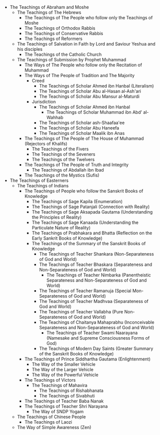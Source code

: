 - The Teachings of Abraham and Moshe
	- The Teachings of The Hebrews
		- The Teachings of The People who follow only the Teachings of Moshe
		- The Teachings of Orthodox Rabbis
		- The Teachings of Conservative Rabbis
		- The Teachings of Reformers
	- The Teachings of Salvation in Faith by Lord and Saviour Yeshua and his disciples
		- The Teachings of the Catholic Church
	- The Teachings of Submission by Prophet Muhammad
		- The Ways of The People who follow only the Recitation of Muhammad
		- The Ways of The People of Tradition and The Majority
			- Creed
				- The Teachings of Scholar Ahmed ibn Hanbal (Literalism)
				- The Teachings of Scholar Abu al-Hasan al-Ash'ari
				- The Teachings of Scholar Abu Mansur al-Maturdi
			- Jurisdiction
				- The Teachings of Scholar Ahmed ibn Hanbal
					- The Teachings of Scholar Muhammad ibn Abd' al-Wahhab
				- The Teachings of Scholar ash-Shaafaa'ee
				- The Teachings of Scholar Abu Haneefa
				- The Teachings of Scholar Maalik ibn Anas
		- The Teachings of The People of The House of Muhammad (Rejectors of Khalifs)
			- The Teachings of the Fivers
			- The Teachings of the Seveners
			- The Teachings of the Twelvers
		- The Teachings of The People of Truth and Integrity
			- The Teachings of Abdallah ibn Ibad
		- The Teachings of the Mystics (Sufis)
- The Teachings of Easterners
	- The Teachings of Indians
		- The Teachings of People who follow the Sanskrit Books of Knowledge
			- The Teachings of Sage Kapila (Enumeration)
			- The Teachings of Sage Patanjali (Connection with Reality)
			- The Teachings of Sage Aksapada Gautama (Understanding the Principles of Reality)
			- The Teachings of Sage Kanaada (Understanding the Particulate Nature of Reality)
			- The Teachings of Prabhakara and Bhatta (Reflection on the Early Sankrit Books of Knowledge)
			- The Teachings of the Summary of the Sanskrit Books of Knowledge
				- The Teachings of Teacher Shankara (Non-Separateness of God and World)
				- The Teachings of Teacher Bhaskara (Separateness and Non-Separateness of God and World)
					- The Teachings of Teacher Nimbarka (Panentheistic Separateness and Non-Separateness of God and World)
				- The Teachings of Teacher Ramanuja (Special Mon-Separateness of God and World)
				- The Teachings of Teacher Madhvaa (Separateness of God and World)
				- The Teachings of Teacher Vallabha (Pure Non-Separateness of God and World)
				- The Teachings of Chaitanya Mahaprabhu (Inconceivable Separateness and Non-Separateness of God and World)
					- The Teachings of Teacher Swami Naarayana (Namesake and Supreme Consciousness Forms of God)
				- The Teachings of Modern Day Saints (Greater Summary of the Sanskrit Books of Knowledge)
		- The Teachings of Prince Siddhartha Gautama (Enlightenment)
			- The Way of the Smaller Vehicle
			- The Way of the Larger Vehicle
			- The Way of the Powerful Vehicle
		- The Teachings of Victors
			- The Teachings of Mahavira
				- The Teachings of Rishabhanata
				- The Teachings of Sivabhuti
		- The Teachings of Teacher Baba Nanak
		- The Teachings of Teacher Shri Narayana
			- The Way of SNDP Yogam
	- The Teachings of Chinese People
		- The Teachings of Laozi
	- The Way of Simple Awareness (Zen)
